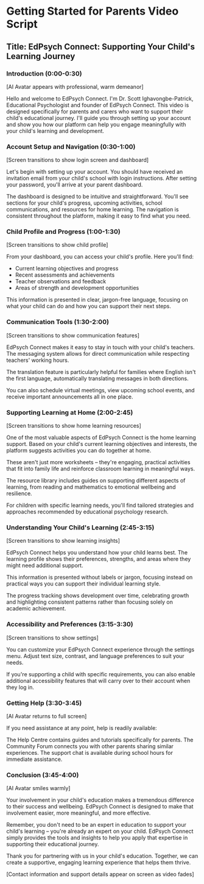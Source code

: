 # Getting Started for Parents Video Script

## Title: EdPsych Connect: Supporting Your Child's Learning Journey

### Introduction (0:00-0:30)
[AI Avatar appears with professional, warm demeanor]

Hello and welcome to EdPsych Connect. I'm Dr. Scott Ighavongbe-Patrick, Educational Psychologist and founder of EdPsych Connect. This video is designed specifically for parents and carers who want to support their child's educational journey. I'll guide you through setting up your account and show you how our platform can help you engage meaningfully with your child's learning and development.

### Account Setup and Navigation (0:30-1:00)
[Screen transitions to show login screen and dashboard]

Let's begin with setting up your account. You should have received an invitation email from your child's school with login instructions. After setting your password, you'll arrive at your parent dashboard.

The dashboard is designed to be intuitive and straightforward. You'll see sections for your child's progress, upcoming activities, school communications, and resources for home learning. The navigation is consistent throughout the platform, making it easy to find what you need.

### Child Profile and Progress (1:00-1:30)
[Screen transitions to show child profile]

From your dashboard, you can access your child's profile. Here you'll find:
- Current learning objectives and progress
- Recent assessments and achievements
- Teacher observations and feedback
- Areas of strength and development opportunities

This information is presented in clear, jargon-free language, focusing on what your child can do and how you can support their next steps.

### Communication Tools (1:30-2:00)
[Screen transitions to show communication features]

EdPsych Connect makes it easy to stay in touch with your child's teachers. The messaging system allows for direct communication while respecting teachers' working hours.

The translation feature is particularly helpful for families where English isn't the first language, automatically translating messages in both directions.

You can also schedule virtual meetings, view upcoming school events, and receive important announcements all in one place.

### Supporting Learning at Home (2:00-2:45)
[Screen transitions to show home learning resources]

One of the most valuable aspects of EdPsych Connect is the home learning support. Based on your child's current learning objectives and interests, the platform suggests activities you can do together at home.

These aren't just more worksheets – they're engaging, practical activities that fit into family life and reinforce classroom learning in meaningful ways.

The resource library includes guides on supporting different aspects of learning, from reading and mathematics to emotional wellbeing and resilience.

For children with specific learning needs, you'll find tailored strategies and approaches recommended by educational psychology research.

### Understanding Your Child's Learning (2:45-3:15)
[Screen transitions to show learning insights]

EdPsych Connect helps you understand how your child learns best. The learning profile shows their preferences, strengths, and areas where they might need additional support.

This information is presented without labels or jargon, focusing instead on practical ways you can support their individual learning style.

The progress tracking shows development over time, celebrating growth and highlighting consistent patterns rather than focusing solely on academic achievement.

### Accessibility and Preferences (3:15-3:30)
[Screen transitions to show settings]

You can customize your EdPsych Connect experience through the settings menu. Adjust text size, contrast, and language preferences to suit your needs.

If you're supporting a child with specific requirements, you can also enable additional accessibility features that will carry over to their account when they log in.

### Getting Help (3:30-3:45)
[AI Avatar returns to full screen]

If you need assistance at any point, help is readily available:

The Help Centre contains guides and tutorials specifically for parents.
The Community Forum connects you with other parents sharing similar experiences.
The support chat is available during school hours for immediate assistance.

### Conclusion (3:45-4:00)
[AI Avatar smiles warmly]

Your involvement in your child's education makes a tremendous difference to their success and wellbeing. EdPsych Connect is designed to make that involvement easier, more meaningful, and more effective.

Remember, you don't need to be an expert in education to support your child's learning – you're already an expert on your child. EdPsych Connect simply provides the tools and insights to help you apply that expertise in supporting their educational journey.

Thank you for partnering with us in your child's education. Together, we can create a supportive, engaging learning experience that helps them thrive.

[Contact information and support details appear on screen as video fades]
